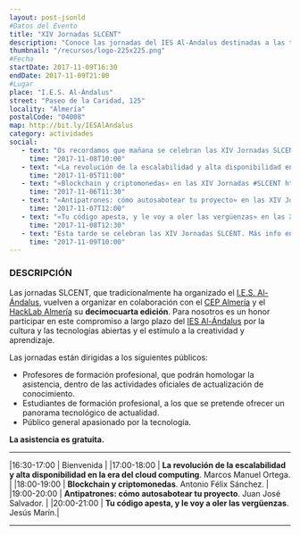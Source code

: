 ```yaml
---
layout: post-jsonld
#Datos del Evento
title: "XIV Jornadas SLCENT"
description: "Conoce las jornadas del IES Al-Andalus destinadas a las tecnologías abiertas"
thumbnail: "/recursos/logo-225x225.png"
#Fecha
startDate: 2017-11-09T16:30
endDate: 2017-11-09T21:00
#Lugar
place: "I.E.S. Al-Ándalus"
street: "Paseo de la Caridad, 125"
locality: "Almería"
postalCode: "04008"
map: http://bit.ly/IESAlAndalus
category: actividades
social:
   - text: "Os recordamos que mañana se celebran las XIV Jornadas SLCENT del @iesalandalusorg #SLCENT http://hacklabalmeria.net/actividades/2017/11/09/xiv-jornadas-slcent.html"
     time: "2017-11-08T10:00"
   - text: "«La revolución de la escalabilidad y alta disponibilidad en la era del cloud computing» en las XIV Jornadas #SLCENT http://hacklabalmeria.net/actividades/2017/11/09/xiv-jornadas-slcent.html"
     time: "2017-11-05T11:00"
   - text: "«Blockchain y criptomonedas» en las XIV Jornadas #SLCENT http://hacklabalmeria.net/actividades/2017/11/09/xiv-jornadas-slcent.html"
     time: "2017-11-06T11:30"
   - text: "«Antipatrones: cómo autosabotear tu proyecto» en las XIV Jornadas #SLCENT http://hacklabalmeria.net/actividades/2017/11/09/xiv-jornadas-slcent.html"
     time: "2017-11-07T12:00"
   - text: "«Tu código apesta, y le voy a oler las vergüenzas» en las XIV Jornadas #SLCENT http://hacklabalmeria.net/actividades/2017/11/09/xiv-jornadas-slcent.html"
     time: "2017-11-08T12:30"
   - text: "Esta tarde se celebran las XIV Jornadas SLCENT. Más info en: http://hacklabalmeria.net/actividades/2017/11/09/xiv-jornadas-slcent.html"
     time: "2017-11-09T10:00"
---
```


### DESCRIPCIÓN

Las  jornadas SLCENT, que tradicionalmente ha organizado el [I.E.S. Al-Ándalus][1], vuelven a organizar en colaboración con el [CEP Almería][3] y el [HackLab Almería][3] su **decimocuarta edición**. 
Para nosotros es un honor participar en este compromiso a largo plazo del [IES Al-Ándalus][1] por la cultura y las tecnologías abiertas y el estímulo a la creatividad y aprendizaje.

Las jornadas están dirigidas a los siguientes públicos:

- Profesores de formación profesional, que podrán homologar la asistencia, dentro de las actividades oficiales de actualización de conocimiento.
- Estudiantes de formación profesional, a los que se pretende ofrecer un panorama tecnológico de actualidad.
- Público general apasionado por la tecnología.

**La asistencia es gratuita.**

---

|16:30-17:00 | Bienvenida |
|17:00-18:00 | **La revolución de la escalabilidad y alta disponibilidad en la era del cloud computing**. Marcos Manuel Ortega. |
|18:00-19:00 | **Blockchain y criptomonedas**. Antonio Félix Sánchez. |
|19:00-20:00 | **Antipatrones: cómo autosabotear tu proyecto**. Juan José Salvador. |
|20:00-21:00 | **Tu código apesta, y le voy a oler las vergüenzas**. Jesús Marín.|

---

[1]: https://www.iesalandalus.org
[2]: http://www.juntadeandalucia.es/educacion/portals/web/cep-almeria
[3]: http://hacklabalmeria.net
